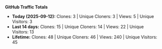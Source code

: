 
**GitHub Traffic Totals**

- **Today (2025-09-12):** Clones: 3 | Unique Cloners: 3 | Views: 5 | Unique Visitors: 3
- **Last 14 days:** Clones: 15 | Unique Cloners: 14 | Views: 22 | Unique Visitors: 13
- **Lifetime:** Clones: 48 | Unique Cloners: 46 | Views: 240 | Unique Visitors: 45
